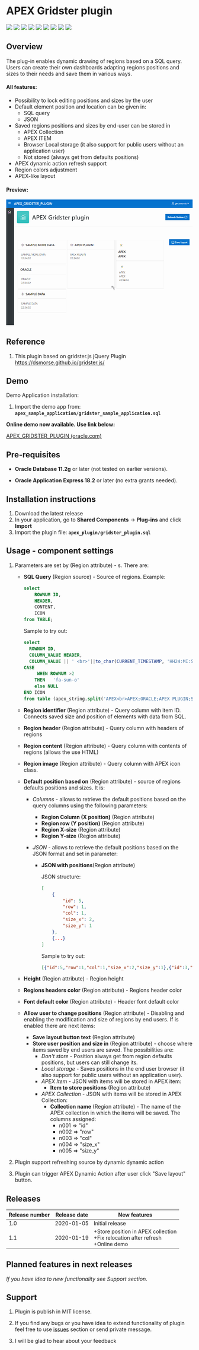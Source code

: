 # APEX Gridster plugin

![](https://img.shields.io/badge/Plug--in_Type-Region-orange.svg)
![](https://img.shields.io/badge/APEX-18.2-success.svg) ![](https://img.shields.io/badge/APEX-19.1-success.svg) ![](https://img.shields.io/badge/APEX-19.2-success.svg) ![](https://img.shields.io/badge/APEX-20.1-success.svg) ![](https://img.shields.io/badge/APEX-20.2-success.svg)
![](https://img.shields.io/badge/Oracle-11g-success.svg) ![](https://img.shields.io/badge/Oracle-12c-success.svg)  ![](https://img.shields.io/badge/Oracle-18c-success.svg)

## Overview

The plug-in enables dynamic drawing of regions based on a SQL query. Users can create their own dashboards adapting regions positions and sizes to their needs and save them in various ways.

#### All features:

- Possibility to lock editing positions and sizes by the user
- Default element position and location can be given in:
  - SQL query
  -  JSON
- Saved regions positions and sizes by end-user can be stored in
  - APEX Collection
  - APEX ITEM
  - Browser Local storage (it also support for public users without an application user)
  - Not stored (always get from defaults positions)
- APEX dynamic action refresh support
- Region colors adjustment
- APEX-like layout



#### Preview: 

![](https://raw.githubusercontent.com/Yah0000/apex_gridster_plugin/master/preview.gif)



## Reference

1. This plugin based on gridster.js jQuery Plugin https://dsmorse.github.io/gridster.js/ 

   


## Demo

Demo Application installation: 

1. Import the demo app from: **`apex_sample_application/gridster_sample_application.sql`**

   

**Online demo now available. Use link below:**

[APEX_GRIDSTER_PLUGIN (oracle.com)](https://apex.oracle.com/pls/apex/f?p=32149)



## Pre-requisites

- **Oracle Database 11.2g** or later (not tested on earlier versions).

- **Oracle Application Express 18.2** or later (no extra grants needed).

  

## Installation instructions

1. Download the latest release
2. In your application, go to **Shared Components** -> **Plug-ins** and click **Import**
3. Import the plugin file: **`apex_plugin/gridster_plugin.sql`**



## Usage - component settings

1. Parameters are set by (Region attribute) - s. There are:

   - **SQL Query** (Region source) - Source of regions. 
      Example: 

      ```sql
      select 
          ROWNUM ID,
          HEADER, 
          CONTENT,
          ICON 
      from TABLE; 
      ```

      Sample to try out: 

      ```sql
      select
      	ROWNUM ID, 
      	COLUMN_VALUE HEADER, 
      	COLUMN_VALUE || ' <br>'||to_char(CURRENT_TIMESTAMP, 'HH24:MI:SS') CONTENT  , 
      CASE
           WHEN ROWNUM >2 
          THEN   'fa-sun-o'
          else NULL
      END ICON
      from table (apex_string.split('APEX<br>APEX;ORACLE;APEX PLUGIN;SAMPLE DATA;SAMPLE MORE DATA', ';' )) 
      ```

   - **Region identifier** (Region attribute) - Query column with item ID. Connects saved size and position of elements with data from SQL. 

   - **Region header**	(Region attribute) - Query column with headers of regions

   - **Region content**	(Region attribute) - Query column with contents of regions (allows the use HTML)

   - **Region image**	(Region attribute) - Query column with APEX icon class.

   - **Default position based on**	(Region attribute) - source of regions defaults positions and sizes. It is:

      - *Columns* - allows to retrieve the default positions based on the query columns using the following parameters:

         - **Region Column (X position)**	(Region attribute) 
         - **Region row (Y position)**	(Region attribute) 
         - **Region X-size**	(Region attribute) 
         - **Region Y-size**	(Region attribute) 	

      - *JSON* - allows to retrieve the default positions based on the JSON format and set in parameter:

         - **JSON with positions**(Region attribute) 

            JSON structure:
            
            ```JSON
            [
            	{
            		"id": 5,
            		"row": 1,
            		"col": 1,
            		"size_x": 2,
            		"size_y": 1
            	},
            	{...}
            ]
            ```
            
             Sample to try out: 
            
            ```json
            [{"id":5,"row":1,"col":1,"size_x":2,"size_y":1},{"id":3,"row":1,"col":3,"size_x":2,"size_y":1},{"id":1,"row":1,"col":5,"size_x":2,"size_y":2},{"id":2,"row":2,"col":1,"size_x":2,"size_y":1},{"id":4,"row":2,"col":3,"size_x":2,"size_y":1}]
            ```
            

   - **Height**	(Region attribute) - Region height	

   - **Regions headers color**	(Region attribute) - Regions header color

   - **Font default color**	(Region attribute) - Header font default color		

   - **Allow user to change positions**	(Region attribute) - Disabling and enabling the modification and size of regions by end users. If is enabled there are next items:

        - **Save layout button text**	(Region attribute) 
        - **Store user position and size in**	(Region attribute)  - choose where items saved by end users are saved. The possibilities are:
             - *Don't store* -  Position always get from region defaults positions, but users can still change its.
             - *Local storage* - Saves positions in the end user browser (it also support for public users without an application user).
             - *APEX Item* - JSON with items will be stored in APEX item:
                  - **Item to store positions**	(Region attribute)
             - *APEX Collection* - JSON with items will be stored in APEX Collection:
                  - **Collection name**	(Region attribute) - The name of the APEX collection in which the items will be saved.
                    The columns assigned:
                    - n001 => "id" 
                    - n002 => "row" 
                    - n003 => "col" 
                    - n004 => "size_x"
                    - n005 => "size_y"

2. Plugin support refreshing source by dynamic dynamic action

3. Plugin can trigger APEX Dynamic Action after user click "Save layout" button. 

   

## Releases

| Release number | Release date | New features                                                 |
| -------------- | ------------ | ------------------------------------------------------------ |
| 1.0            | 2020-01-05   | Initial release                                              |
| 1.1            | 2020-01-19   | +Store position in APEX collection<br />+Fix relocation after refresh<br />+Online demo |



## Planned features in next releases

*If you have idea to new functionality see Support section.*



## Support

1. Plugin is publish in MIT license. 

2. If you find any bugs or you have idea to extend functionality of plugin feel free to use [issues](https://github.com/Yah0000/apex_gridster_plugin/issues) section or send private message.

3. I will be glad to hear about your feedback

   

   
